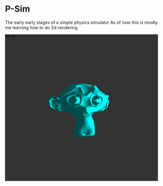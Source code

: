 # P-Sim
 The early early stages of a simple physics simulator
 As of now this is mostly me learning how to do 3d-rendering

 <img src="https://github.com/Max20028/P-Sim/blob/ECS/resc/misc/GameCap.PNG?raw=true">
